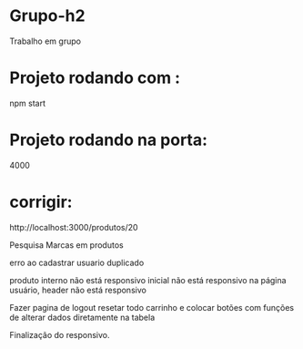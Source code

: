 # Grupo-h2
Trabalho em grupo


# Projeto rodando com :
npm start

# Projeto rodando na porta:
4000

# corrigir:
http://localhost:3000/produtos/20

Pesquisa Marcas em produtos

erro ao cadastrar usuario duplicado

produto interno não está responsivo
inicial não está responsivo
na página usuário, header não está responsivo


Fazer pagina de logout resetar todo carrinho e colocar botões com funções de alterar dados diretamente na tabela

Finalização do responsivo.